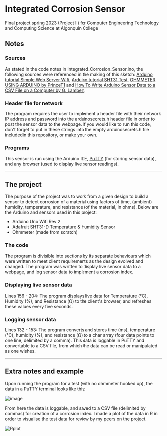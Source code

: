# Integrated Corrosion Sensor
Final project spring 2023 (Project II) for Computer Engineering Technology and Computing Science at Algonquin College

## Notes

### Sources
As stated in the code notes in Integrated_Corrosion_Sensor.ino, the following sources were referenced in the making of this sketch:
[Arduino tutorial Simple Web Server Wifi](https://github.com/arduino-libraries/WiFiNINA/blob/master/examples/SimpleWebServerWiFi/SimpleWebServerWiFi.ino), [Arduino tutorial SHT31 Test](https://github.com/adafruit/Adafruit_SHT31/blob/master/examples/SHT31test/SHT31test.ino), [OHMMETER USING ARDUINO by PrinceT1](https://www.instructables.com/OHMMETER-USING-ARDUINO/) and [How To Write Arduino Sensor Data to a CSV File on a Computer by G. Lambert](https://www.circuitbasics.com/logging-arduino-data-to-files-on-a-computer/). 

### Header file for network

The program requires the user to implement a header file with their network IP address and password into the  arduinosecrets.h header file in order to post the sensor data to the webpage. If you would like to run this code, don't forget to put in these strings into the empty arduinosecrets.h file includedin this repository, or make your own.

### Programs

This sensor is run using the Arduino IDE, [PuTTY](https://www.chiark.greenend.org.uk/~sgtatham/putty/) (for storing sensor data), and any browser (used to display live sensor readings). 

---

## The project

The purpose of the project was to work from a given design to build a sensor to detect corrosion of a material using factors of time, (ambient) humidity, temperature, and resistance (of the material, in ohms). Below are the Arduino and sensors used in this project:

- Arduino Uno Wifi Rev 2
- Adafruit SHT31-D Temperature & Humidity Sensor
- Ohmmeter (made from scratch)

### The code

The program is divisible into sections by its separate behaviours which were written to meet client requirements as the design evolved and changed. The program was written to display live sensor data to a webpage, and log sensor data to implement a corrosion index. 

### Displaying live sensor data

Lines 156 - 204: The program displays live data for Temperature (°C), Humidity (%), and Resistance (Ω) to the client's browser, and refreshes these values every five seconds. 

### Logging sensor data

Lines 132 - 153: The program converts and stores time (ms), temperature (°C), humidity (%), and resistance (Ω) to a char array (four data points to one line, delimited by a comma). This data is loggable in PuTTY and convertable to a CSV file, from which the data can be read or manipulated as one wishes. 

---

## Extra notes and example

Upon running the program for a test (with no ohmmeter hooked up), the data in a PuTTY terminal looks like this:

![image](https://github.com/siljanLisitsa/integrated_corrosion_sensor/assets/101199129/c1a4732c-8a4a-4e81-b958-71b144167ff7)

From here the data is loggable, and saved to a CSV file (delimited by commas) for creation of a corrosion index. I made a plot of the data in R in order to visualise the test data for review by my peers on the project. 

![Rplot](https://github.com/siljanLisitsa/integrated_corrosion_sensor/assets/101199129/c7cb3cbd-96cf-41d8-b97b-c1d4a0d37138)



